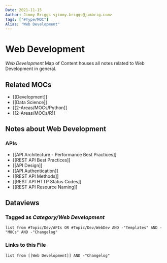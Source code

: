 ```yaml
---
Date: 2021-11-15
Author: Jimmy Briggs <jimmy.briggs@jimbrig.com>
Tags: ["#Type/MOC"]
Alias: "Web Development"
---
```


# Web Development

*Web Development* Map of Content houses all notes related to Web Development in general.

## Related MOCs

- [[Development]]
- [[Data Science]]
- [[2-Areas/MOCs/Python]]
- [[2-Areas/MOCs/R]]

## Notes about Web Development

### APIs


- [[API Architecture - Performance Best Practices]]
- [[REST API Best Practices]]
- [[API Design]]
- [[API Authentication]]
- [[REST API Methods]]
- [[REST API HTTP Status Codes]]
- [[REST API Resource Naming]]

## Dataviews

### Tagged as *Category/Web Development*

```dataview
list from #Topic/Dev/APIs OR #Topic/Dev/WebDev AND -"Templates" AND -"MOCs" AND -"Changelog"
```

### Links to this File

```dataview
list from [[Web Development]] AND -"Changelog"
```